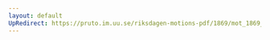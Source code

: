 ```yaml
---
layout: default
UpRedirect: https://pruto.im.uu.se/riksdagen-motions-pdf/1869/mot_1869__ak__199.pdf
---
```

